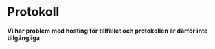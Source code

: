 Protokoll
=========

**Vi har problem med hosting för tillfället och protokollen är därför inte tillgängliga**
